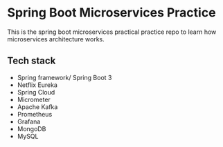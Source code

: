 # Spring Boot Microservices Practice

This is the spring boot microservices practical practice repo to learn how microservices architecture works.

## Tech stack

- Spring framework/ Spring Boot 3
- Netflix Eureka
- Spring Cloud
- Micrometer
- Apache Kafka
- Prometheus
- Grafana
- MongoDB
- MySQL